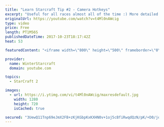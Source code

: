 ```yaml
---
title: "Learn Starcraft Tip #2 - Camera Hotkeys"
excerpt: "Useful for all races almost all of the time :) More detailed guides/tutorials under the learn to play starcraft playlist."
originalUrl: https://youtube.com/watch?v=t4Ml0nAWcig
type: video
price: Free
length: PT1M56S
publishedDateTime: 2017-10-23T18:17:42Z
heat: 53

featuredContent: "<iframe width=\"800\" height=\"500\" frameborder=\"0\" src=\"https://www.youtube.com/embed/t4Ml0nAWcig\" allow=\"accelerometer; autoplay; encrypted-media; gyroscope; picture-in-picture\" allowfullscreen></iframe>"

provider:
  name: WinterStarcraft
  domain: youtube.com

topics:
  - StarCraft 2

images:
  - url: https://i.ytimg.com/vi/t4Ml0nAWcig/maxresdefault.jpg
    width: 1280
    height: 720
    isCached: true

secured: "3UewQ11Tnp69eJmX2FB+zKjKGbpKxKXHN0v+1oj5cBfiRwqdQzN/pK/+D0/job1SykoUJO0G5R8WwITgmkRtHaZYm2RLuimMK0CRZ3gpMvS7Ksx+DebVV7z43vyhACBerXu1uYyfLcEAuOp7sINNoQ8dCLnmBHVEu1sCruyQDlBxV8hxJgkG8IrL1TD/Xqx6lQhL0Z09cKJLrOomev+XdyfnFkVr8qFlybounR+1b2Lunrbo58T1d1qPzowUAD7m7ylKWqfB+/TFDheD5iXLkfFHtHeuKJWNnYd4QQWvpFds4LA5R70eUpWDDJFrYooEuc3ZMXL1NU4uxzIPWSuQ0l0Cy4Tv4RkVIUM42bxPVwQWd2gFXYPJhCf0Bbq5yKXkw5VQ2hX74ZlkJ4P1RF9tKPXc5GEwY/gSHTfMyxxccnU=;XPrMy2tU4N0YZaF+Ee9RUQ=="
---
```


